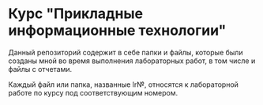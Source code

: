 # Курс "Прикладные информационные технологии"

Данный репозиторий содержит в себе папки и файлы, которые были созданы мной во время выполнения лабораторных работ, в том числе и файлы с отчетами.

Каждый файл или папка, названные lr№, относятся к лабораторной работе по курсу под соответствующим номером.